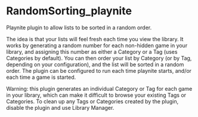 # RandomSorting_playnite
Playnite plugin to allow lists to be sorted in a random order. 

The idea is that your lists will feel fresh each time you view the library. It works by generating a random number for each non-hidden game in your library, and assigning this number as either a Category or a Tag (uses Categories by default). You can then order your list by Category (or by Tag, depending on your configuration), and the list will be sorted in a random order. The plugin can be configured to run each time playnite starts, and/or each time a game is started.  

Warning: this plugin generates an individual Category or Tag for each game in your library, which can make it difficult to browse your existing Tags or Categories. To clean up any Tags or Categories created by the plugin, disable the plugin and use Library Manager.
